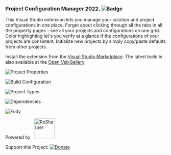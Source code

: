 ### Project Configuration Manager 2022. ![Badge](https://tom-englert.visualstudio.com/_apis/public/build/definitions/75bf84d2-d359-404a-a712-07c9f693f635/5/badge)
This Visual Studio extension lets you manage your solution and project configurations in one place. 
Forget about clicking through all the tabs in all the property pages - see all your projects and configurations on one grid. 
Color highlighting let's you verify at a glance if the configurations of your projects are consistent. 
Initialize new projects by simply copy/paste defaults from other projects.

Install the extension from the [Visual Studio Marketplace](https://marketplace.visualstudio.com/items?itemName=TomEnglert.ProjectConfigurationManager).
The latest build is also available at the [Open VsixGallery](http://vsixgallery.com/extension/e31595c9-3e0c-4f5c-b35c-dd8d61e364d1/)

![Project Properties](Assets/SolutionToolsMenu.png)

![Build Configuration](Assets/BuildConfiguration.png)

![Project Types](Assets/ProjectTypes.png)

![Dependencies](Assets/Dependencies.png)

![Fody](Assets/Fody.png)

Powered by&nbsp;&nbsp;&nbsp;<a href="http://www.jetbrains.com/resharper/"><img src="http://www.tom-englert.de/Images/icon_ReSharper.png" alt="ReSharper" width="64" height="64" /></a> &nbsp;&nbsp;&nbsp;
<p>Support this Project: <a href="https://www.paypal.com/cgi-bin/webscr?cmd=_s-xclick&hosted_button_id=BWDEHKZQF7KC4"><img style="border: none; margin-bottom: -6px;" title="Donate" src="https://www.paypalobjects.com/en_US/i/btn/btn_donate_SM.gif" alt="Donate" /></a></p>

